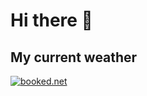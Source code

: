 # Hi there 👋

## My current weather
<!-- weather widget start --><a target="_blank" href="https://www.booked.net/weather/nelson-11216"><img src="https://w.bookcdn.com/weather/picture/32_11216_1_1_34495e_250_2c3e50_ffffff_ffffff_1_2071c9_ffffff_0_6.png?scode=124&domid=w209&anc_id=60854"  alt="booked.net"/></a><!-- weather widget end -->
<!--
**mitchell-tr/mitchell-tr** is a ✨ _special_ ✨ repository because its `README.md` (this file) appears on your GitHub profile.

Here are some ideas to get you started:

- 🔭 I’m currently working on ...
- 🌱 I’m currently learning ...
- 👯 I’m looking to collaborate on ...
- 🤔 I’m looking for help with ...
- 💬 Ask me about ...
- 📫 How to reach me: ...
- 😄 Pronouns: ...
- ⚡ Fun fact: ...
-->
